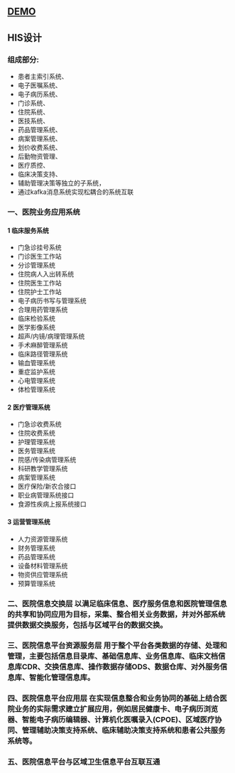 ## [DEMO](http://120.27.1.240:9801)
## HIS设计
   ### 组成部分:
   + 患者主索引系统、
   + 电子医嘱系统、
   + 电子病历系统、
   + 门诊系统、
   + 住院系统、
   + 医技系统、
   + 药品管理系统、
   + 病案管理系统、
   + 划价收费系统、
   + 后勤物资管理、
   + 医疗质控、
   + 临床决策支持、
   + 辅助管理决策等独立的子系统，
   + 通过kafka消息系统实现松耦合的系统互联

### 一、医院业务应用系统
 #### 1 临床服务系统 
   + 门急诊挂号系统 
   + 门诊医生工作站 
   + 分诊管理系统 
   + 住院病人入出转系统 
   + 住院医生工作站 
   + 住院护士工作站 
   + 电子病历书写与管理系统 
   + 合理用药管理系统 
   + 临床检验系统 
   + 医学影像系统 
   + 超声/内镜/病理管理系统 
   + 手术麻醉管理系统 
   + 临床路径管理系统 
   + 输血管理系统 
   + 重症监护系统 
   + 心电管理系统 
   + 体检管理系统 
 #### 2 医疗管理系统 
   + 门急诊收费系统 
   + 住院收费系统 
   + 护理管理系统 
   + 医务管理系统 
   + 院感/传染病管理系统 
   + 科研教学管理系统 
   + 病案管理系统 
   + 医疗保险/新农合接口 
   + 职业病管理系统接口 
   + 食源性疾病上报系统接口 
 #### 3 运营管理系统 
   + 人力资源管理系统 
   + 财务管理系统 
   + 药品管理系统 
   + 设备材料管理系统 
   + 物资供应管理系统 
   + 预算管理系统 
 ### 二、医院信息交换层 以满足临床信息、医疗服务信息和医院管理信息的共享和协同应用为目标，采集、整合相关业务数据，并对外部系统提供数据交换服务，包括与区域平台的数据交换。 
 ### 三、医院信息平台资源服务层 用于整个平台各类数据的存储、处理和管理，主要包括信息目录库、基础信息库、业务信息库、临床文档信息库CDR、交换信息库、操作数据存储ODS、数据仓库、对外服务信息库、智能化管理信息库。 
 ### 四、医院信息平台应用层 在实现信息整合和业务协同的基础上结合医院业务的实际需求建立扩展应用，例如居民健康卡、电子病历浏览器、智能电子病历编辑器、计算机化医嘱录入(CPOE)、区域医疗协同、管理辅助决策支持系统、临床辅助决策支持系统和患者公共服务系统等。 
 ### 五、医院信息平台与区域卫生信息平台互联互通
